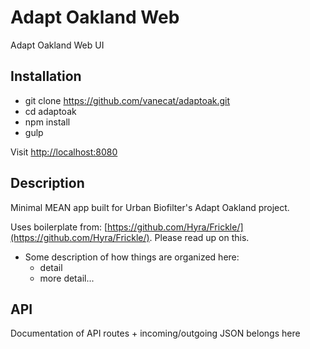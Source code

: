 # Adapt Oakland Web
Adapt Oakland Web UI

## Installation

- git clone https://github.com/vanecat/adaptoak.git
- cd adaptoak
- npm install
- gulp

Visit [http://localhost:8080](http://localhost:8080)

## Description

Minimal MEAN app built for Urban Biofilter's Adapt Oakland project. 

Uses boilerplate from: [https://github.com/Hyra/Frickle/](https://github.com/Hyra/Frickle/). Please read up on this.

  - Some description of how things are organized here:
  	- detail
  	- more detail...

## API

Documentation of API routes + incoming/outgoing JSON belongs here
